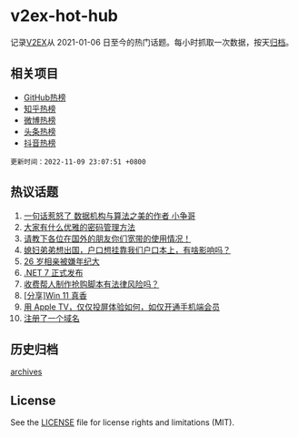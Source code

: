 # v2ex-hot-hub

 记录[V2EX](https://www.v2ex.com/)从 2021-01-06 日至今的热门话题。每小时抓取一次数据，按天[归档](archives)。
 
 ## 相关项目

- [GitHub热榜](https://github.com/snaildev/github-hot-hub)
- [知乎热榜](https://github.com/snaildev/zhihu-hot-hub)
- [微博热榜](https://github.com/snaildev/weibo-hot-hub)
- [头条热榜](https://github.com/snaildev/toutiao-hot-hub)
- [抖音热榜](https://github.com/snaildev/douyin-hot-hub)


 `更新时间：2022-11-09 23:07:51 +0800`

## 热议话题

1. [一句话惹怒了 数据机构与算法之美的作者 小争哥](https://www.v2ex.com/t/893803)
1. [大家有什么优雅的密码管理方法](https://www.v2ex.com/t/893857)
1. [请教下各位在国外的朋友你们宽带的使用情况！](https://www.v2ex.com/t/893786)
1. [媳妇弟弟想出国，户口想挂靠我们户口本上，有啥影响吗？](https://www.v2ex.com/t/893805)
1. [26 岁相亲被嫌年纪大](https://www.v2ex.com/t/893863)
1. [.NET 7 正式发布](https://www.v2ex.com/t/893739)
1. [收费帮人制作抢购脚本有法律风险吗？](https://www.v2ex.com/t/893724)
1. [[分享]Win 11 真香](https://www.v2ex.com/t/893847)
1. [用 Apple TV，仅仅投屏体验如何，如仅开通手机端会员](https://www.v2ex.com/t/893774)
1. [注册了一个域名](https://www.v2ex.com/t/893835)

## 历史归档

[archives](archives)

## License

See the [LICENSE](LICENSE) file for license rights and limitations (MIT).
